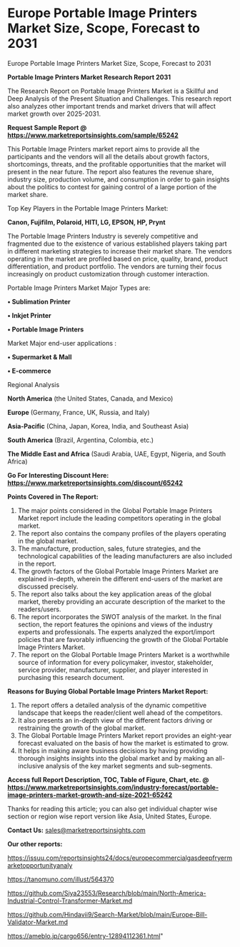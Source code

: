 # Europe Portable Image Printers Market Size, Scope, Forecast to 2031
Europe Portable Image Printers Market Size, Scope, Forecast to 2031

<strong>Portable Image Printers Market Research Report 2031</strong>

The Research Report on Portable Image Printers Market is a Skillful and Deep Analysis of the Present Situation and Challenges. This research report also analyzes other important trends and market drivers that will affect market growth over 2025-2031.

<strong>Request Sample Report @ <a href=https://www.marketreportsinsights.com/sample/65242>https://www.marketreportsinsights.com/sample/65242</a></strong>

This Portable Image Printers market report aims to provide all the participants and the vendors will all the details about growth factors, shortcomings, threats, and the profitable opportunities that the market will present in the near future. The report also features the revenue share, industry size, production volume, and consumption in order to gain insights about the politics to contest for gaining control of a large portion of the market share.

Top Key Players in the Portable Image Printers Market:

<strong>Canon, Fujifilm, Polaroid, HITI, LG, EPSON, HP, Prynt</strong>

The Portable Image Printers Industry is severely competitive and fragmented due to the existence of various established players taking part in different marketing strategies to increase their market share. The vendors operating in the market are profiled based on price, quality, brand, product differentiation, and product portfolio. The vendors are turning their focus increasingly on product customization through customer interaction.

Portable Image Printers Market Major Types are:

<strong>• Sublimation Printer

• Inkjet Printer

• Portable Image Printers</strong>

Market Major end-user applications :

<strong>• Supermarket & Mall

• E-commerce</strong>

Regional Analysis

</u><strong><b>North America</b></strong> (the United States, Canada, and Mexico)

<strong><b>Europe </b></strong>(Germany, France, UK, Russia, and Italy)

<strong><b>Asia-Pacific</b></strong> (China, Japan, Korea, India, and Southeast Asia)

<strong><b>South America</b></strong> (Brazil, Argentina, Colombia, etc.)

<strong><b>The Middle East and Africa</b></strong> (Saudi Arabia, UAE, Egypt, Nigeria, and South Africa)

<strong>Go For Interesting Discount Here: <a href=https://www.marketreportsinsights.com/discount/65242>https://www.marketreportsinsights.com/discount/65242</a></strong>

<strong>Points Covered in The Report:</strong>
<ol>
  <li>The major points considered in the Global Portable Image Printers Market report include the leading competitors operating in the global market.</li>
  <li>The report also contains the company profiles of the players operating in the global market.</li>
  <li>The manufacture, production, sales, future strategies, and the technological capabilities of the leading manufacturers are also included in the report.</li>
  <li>The growth factors of the Global Portable Image Printers Market are explained in-depth, wherein the different end-users of the market are discussed precisely.</li>
  <li>The report also talks about the key application areas of the global market, thereby providing an accurate description of the market to the readers/users.</li>
  <li>The report incorporates the SWOT analysis of the market. In the final section, the report features the opinions and views of the industry experts and professionals. The experts analyzed the export/import policies that are favorably influencing the growth of the Global Portable Image Printers Market.</li>
  <li>The report on the Global Portable Image Printers Market is a worthwhile source of information for every policymaker, investor, stakeholder, service provider, manufacturer, supplier, and player interested in purchasing this research document.</li>
</ol>
<strong>Reasons for Buying Global Portable Image Printers Market Report:</strong>

<ol>
  <li>The report offers a detailed analysis of the dynamic competitive landscape that keeps the reader/client well ahead of the competitors.</li>
  <li>It also presents an in-depth view of the different factors driving or restraining the growth of the global market.</li>
  <li>The Global Portable Image Printers Market report provides an eight-year forecast evaluated on the basis of how the market is estimated to grow.</li>
  <li>It helps in making aware business decisions by having providing thorough insights insights into the global market and by making an all-inclusive analysis of the key market segments and sub-segments.</li>
</ol>
<strong>Access full Report Description, TOC, Table of Figure, Chart, etc. @ <a href=https://www.marketreportsinsights.com/industry-forecast/portable-image-printers-market-growth-and-size-2021-65242>https://www.marketreportsinsights.com/industry-forecast/portable-image-printers-market-growth-and-size-2021-65242</a></strong>


Thanks for reading this article; you can also get individual chapter wise section or region wise report version like Asia, United States, Europe.

<strong>Contact Us:</strong>
sales@marketreportsinsights.com

<strong>Our other reports:</strong>

<a href=https://issuu.com/reportsinsights24/docs/europecommercialgasdeepfryermarketopportunityanaly>https://issuu.com/reportsinsights24/docs/europecommercialgasdeepfryermarketopportunityanaly</a>

<a href=https://tanomuno.com/illust/564370>https://tanomuno.com/illust/564370</a>

<a href=https://github.com/Siya23553/Research/blob/main/North-America-Industrial-Control-Transformer-Market.md>https://github.com/Siya23553/Research/blob/main/North-America-Industrial-Control-Transformer-Market.md</a>

<a href=https://github.com/Hindavii9/Search-Market/blob/main/Europe-Bill-Validator-Market.md>https://github.com/Hindavii9/Search-Market/blob/main/Europe-Bill-Validator-Market.md</a>

<a href=https://ameblo.jp/cargo656/entry-12894112361.html>https://ameblo.jp/cargo656/entry-12894112361.html</a>"
